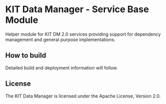 #  KIT Data Manager - Service Base Module

Helper module for KIT DM 2.0 services providing support for dependency management and general purpose implementations.


## How to build

Detailed build and deployment information will follow.

## License

The KIT Data Manager is licensed under the Apache License, Version 2.0.